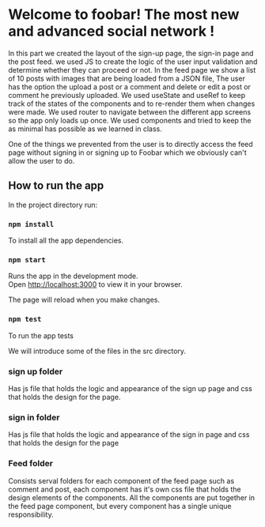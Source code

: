 # Welcome to foobar! The most new and advanced social network !
In this part we created the layout of the sign-up page, the sign-in page and the post feed.
we used JS to create the logic of the user input validation and determine whether they can proceed or not.
In the feed page we show a list of 10 posts with images that are being loaded from a JSON file, The user has the option the upload a post or a comment and delete or edit a post or comment he previously uploaded.
We used useState and useRef to keep track of the states of the components and to re-render them when changes were made.
We used router to navigate between the different app screens so the app only loads up once.
We used components and tried to keep the as minimal has possible as we learned in class.

One of the things we prevented from the user is to directly access the feed page without signing in or signing up to Foobar which we obviously can't allow the user to do.

## How to run the app

In the project directory run:

### `npm install`
To install all the app dependencies.

### `npm start`

Runs the app in the development mode.\
Open [http://localhost:3000](http://localhost:3000) to view it in your browser.

The page will reload when you make changes.

### `npm test`
To run the app tests

We will introduce some of the files in the src directory.
### sign up folder
Has js file that holds the logic and appearance of the sign up page and css that holds the design for the page.

### sign in folder
Has js file that holds the logic and appearance of the sign in page and css that holds the design for the page

### Feed folder
Consists serval folders for each component of the feed page such as comment and post, each component has it's own css file that holds the design elements of the components.
All the components are put together in the feed page component, but every component has a single unique responsibility.


